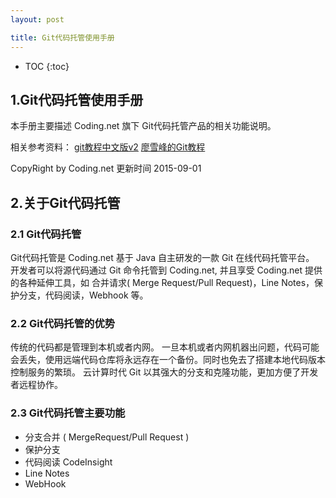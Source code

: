 ```yaml
---
layout: post

title: Git代码托管使用手册
---
```


* TOC
{:toc}

1.Git代码托管使用手册 
-----

本手册主要描述 Coding.net 旗下 Git代码托管产品的相关功能说明。

相关参考资料： 
[git教程中文版v2][2]
[廖雪峰的Git教程][1]


CopyRight by Coding.net  更新时间 2015-09-01


2.关于Git代码托管
--------

### 2.1 Git代码托管 ###

Git代码托管是 Coding.net 基于 Java 自主研发的一款 Git 在线代码托管平台。
开发者可以将源代码通过 Git 命令托管到 Coding.net, 并且享受 Coding.net 提供的各种延伸工具，如 合并请求( Merge Request/Pull Request)，Line Notes，保护分支，代码阅读，Webhook 等。


### 2.2 Git代码托管的优势 ###

传统的代码都是管理到本机或者内网。 一旦本机或者内网机器出问题，代码可能会丢失，使用远端代码仓库将永远存在一个备份。同时也免去了搭建本地代码版本控制服务的繁琐。
云计算时代 Git 以其强大的分支和克隆功能，更加方便了开发者远程协作。


### 2.3 Git代码托管主要功能 ###

 - 分支合并 ( MergeRequest/Pull Request )
 - 保护分支
 - 代码阅读 CodeInsight
 - Line Notes
 - WebHook

 
  [1]: http://www.liaoxuefeng.com/wiki/0013739516305929606dd18361248578c67b8067c8c017b000
  [2]: https://git-scm.com/book/zh/v2
  [3]: coding.net/upgrade